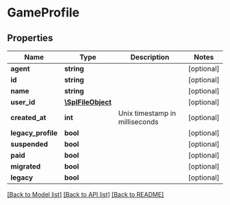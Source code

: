 # GameProfile

## Properties
Name | Type | Description | Notes
------------ | ------------- | ------------- | -------------
**agent** | **string** |  | [optional] 
**id** | **string** |  | [optional] 
**name** | **string** |  | [optional] 
**user_id** | [**\SplFileObject**](\SplFileObject.md) |  | [optional] 
**created_at** | **int** | Unix timestamp in milliseconds | [optional] 
**legacy_profile** | **bool** |  | [optional] 
**suspended** | **bool** |  | [optional] 
**paid** | **bool** |  | [optional] 
**migrated** | **bool** |  | [optional] 
**legacy** | **bool** |  | [optional] 

[[Back to Model list]](../README.md#documentation-for-models) [[Back to API list]](../README.md#documentation-for-api-endpoints) [[Back to README]](../README.md)


